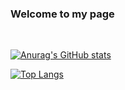 ### Welcome to my page
<br/>

[![Anurag's GitHub stats](https://github-readme-stats.vercel.app/api?username=michaeldcanady&show_icons=true&theme=radical&hide_title=true)](https://github.com/anuraghazra/github-readme-stats)

[![Top Langs](https://github-readme-stats.vercel.app/api/top-langs/?username=michaeldcanady&layout=compact&theme=radical&hide_title=true)](https://github.com/anuraghazra/github-readme-stats)